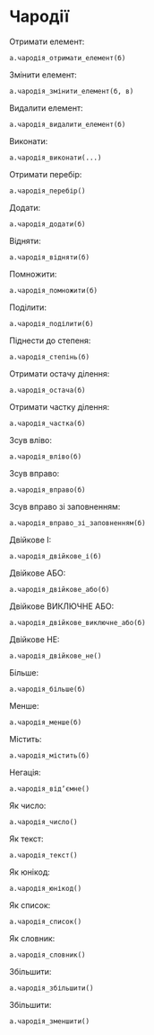 # Чародії

Отримати елемент:

```мавка
а.чародія_отримати_елемент(б)
```

Змінити елемент:

```мавка
а.чародія_змінити_елемент(б, в)
```

Видалити елемент:

```мавка
а.чародія_видалити_елемент(б)
```

Виконати:

```мавка
а.чародія_виконати(...)
```

Отримати перебір:

```мавка
а.чародія_перебір()
```

Додати:

```мавка
а.чародія_додати(б)
```

Відняти:

```мавка
а.чародія_відняти(б)
```

Помножити:

```мавка
а.чародія_помножити(б)
```

Поділити:

```мавка
а.чародія_поділити(б)
```

Піднести до степеня:

```мавка
а.чародія_степінь(б)
```

Отримати остачу ділення:

```мавка
а.чародія_остача(б)
```

Отримати частку ділення:

```мавка
а.чародія_частка(б)
```

Зсув вліво:

```мавка
а.чародія_вліво(б)
```

Зсув вправо:

```мавка
а.чародія_вправо(б)
```

Зсув вправо зі заповненням:

```мавка
а.чародія_вправо_зі_заповненням(б)
```

Двійкове І:

```мавка
а.чародія_двійкове_і(б)
```

Двійкове АБО:

```мавка
а.чародія_двійкове_або(б)
```

Двійкове ВИКЛЮЧНЕ АБО:

```мавка
а.чародія_двійкове_виключне_або(б)
```

Двійкове НЕ:

```мавка
а.чародія_двійкове_не()
```

Більше:

```мавка
а.чародія_більше(б)
```

Менше:

```мавка
а.чародія_менше(б)
```

Містить:

```мавка
а.чародія_містить(б)
```

Негація:

```мавка
а.чародія_відʼємне()
```

Як число:

```мавка
а.чародія_число()
```

Як текст:

```мавка
а.чародія_текст()
```

Як юнікод:

```мавка
а.чародія_юнікод()
```

Як список:

```мавка
а.чародія_список()
```

Як словник:

```мавка
а.чародія_словник()
```

Збільшити:

```мавка
а.чародія_збільшити()
```

Збільшити:

```мавка
а.чародія_зменшити()
```